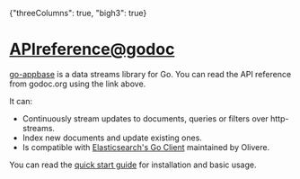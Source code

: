 {"threeColumns": true, "bigh3": true}

<h1><a href="https://godoc.org/github.com/appbaseio/go-appbase" target="_blank">APIreference@godoc <span class="fa fa-external-link"></span></a></h1>

[go-appbase](https://github.com/appbaseio/go-appbase) is a data streams library for Go. You can read the API reference from godoc.org using the link above.

It can:

* Continuously stream updates to documents, queries or filters over http-streams.  
* Index new documents and update existing ones.  
* Is compatible with [Elasticsearch's Go Client](https://github.com/olivere/elastic) maintained by Olivere. 

You can read the [quick start guide](http://docs.appbase.io/scalr/golang/golang-intro.html) for installation and basic usage.
